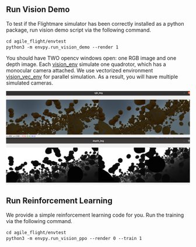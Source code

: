 ## Run Vision Demo

To test if the Flightmare simulator has been correctly installed as a python package, run vision demo script via the following command. 

```
cd agile_flight/envtest
python3 -m envpy.run_vision_demo --render 1
```

You should have TWO opencv windows open: one RGB image and one depth image. 
Each [vision_env](flightmare/flightlib/include/flightlib/envs/vision_env/vision_env.hpp) simulate one quadrotor, which has a monocular camera attached. We use vectorized environment [vision_vec_env](flightmare/flightlib/include/flightlib/envs/vision_env/vision_env.hpp) for parallel simulation. As a result, you will have multiple simulated cameras. 

![vision_demo](/docs/imgs/vision_demo.png)

## Run Reinforcement Learning  

We provide a simple reinforcement learning code for you. Run the training via the following command. 

```
cd agile_flight/envtest
python3 -m envpy.run_vision_ppo --render 0 --train 1
```